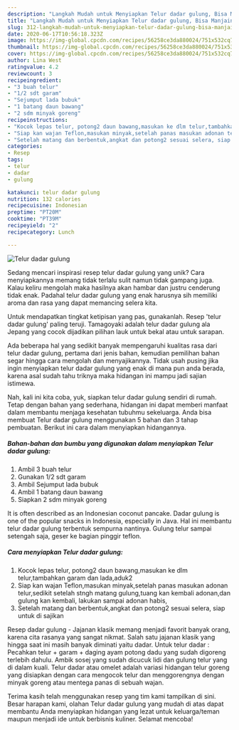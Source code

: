 ```yaml
---
description: "Langkah Mudah untuk Menyiapkan Telur dadar gulung, Bisa Manjain Lidah"
title: "Langkah Mudah untuk Menyiapkan Telur dadar gulung, Bisa Manjain Lidah"
slug: 312-langkah-mudah-untuk-menyiapkan-telur-dadar-gulung-bisa-manjain-lidah
date: 2020-06-17T10:56:18.323Z
image: https://img-global.cpcdn.com/recipes/56258ce3da880024/751x532cq70/telur-dadar-gulung-foto-resep-utama.jpg
thumbnail: https://img-global.cpcdn.com/recipes/56258ce3da880024/751x532cq70/telur-dadar-gulung-foto-resep-utama.jpg
cover: https://img-global.cpcdn.com/recipes/56258ce3da880024/751x532cq70/telur-dadar-gulung-foto-resep-utama.jpg
author: Lina West
ratingvalue: 4.2
reviewcount: 3
recipeingredient:
- "3 buah telur"
- "1/2 sdt garam"
- "Sejumput lada bubuk"
- "1 batang daun bawang"
- "2 sdm minyak goreng"
recipeinstructions:
- "Kocok lepas telur, potong2 daun bawang,masukan ke dlm telur,tambahkan garam dan lada,aduk2"
- "Siap kan wajan Teflon,masukan minyak,setelah panas masukan adonan telur,sedikit setelah stngh matang gulung,tuang kan kembali adonan,dan gulung kan kembali, lakukan sampai adonan habis,"
- "Setelah matang dan berbentuk,angkat dan potong2 sesuai selera, siap untuk di sajikan"
categories:
- Resep
tags:
- telur
- dadar
- gulung

katakunci: telur dadar gulung 
nutrition: 132 calories
recipecuisine: Indonesian
preptime: "PT20M"
cooktime: "PT39M"
recipeyield: "2"
recipecategory: Lunch

---
```



![Telur dadar gulung](https://img-global.cpcdn.com/recipes/56258ce3da880024/751x532cq70/telur-dadar-gulung-foto-resep-utama.jpg)

Sedang mencari inspirasi resep telur dadar gulung yang unik? Cara menyiapkannya memang tidak terlalu sulit namun tidak gampang juga. Kalau keliru mengolah maka hasilnya akan hambar dan justru cenderung tidak enak. Padahal telur dadar gulung yang enak harusnya sih memiliki aroma dan rasa yang dapat memancing selera kita.

Untuk mendapatkan tingkat ketipisan yang pas, gunakanlah. Resep &#39;telur dadar gulung&#39; paling teruji. Tamagoyaki adalah telur dadar gulung ala Jepang yang cocok dijadikan pilihan lauk untuk bekal atau untuk sarapan.

Ada beberapa hal yang sedikit banyak mempengaruhi kualitas rasa dari telur dadar gulung, pertama dari jenis bahan, kemudian pemilihan bahan segar hingga cara mengolah dan menyajikannya. Tidak usah pusing jika ingin menyiapkan telur dadar gulung yang enak di mana pun anda berada, karena asal sudah tahu triknya maka hidangan ini mampu jadi sajian istimewa.


Nah, kali ini kita coba, yuk, siapkan telur dadar gulung sendiri di rumah. Tetap dengan bahan yang sederhana, hidangan ini dapat memberi manfaat dalam membantu menjaga kesehatan tubuhmu sekeluarga. Anda bisa membuat Telur dadar gulung menggunakan 5 bahan dan 3 tahap pembuatan. Berikut ini cara dalam menyiapkan hidangannya.

<!--inarticleads1-->

##### Bahan-bahan dan bumbu yang digunakan dalam menyiapkan Telur dadar gulung:

1. Ambil 3 buah telur
1. Gunakan 1/2 sdt garam
1. Ambil Sejumput lada bubuk
1. Ambil 1 batang daun bawang
1. Siapkan 2 sdm minyak goreng


It is often described as an Indonesian coconut pancake. Dadar gulung is one of the popular snacks in Indonesia, especially in Java. Hal ini membantu telur dadar gulung terbentuk sempurna nantinya. Gulung telur sampai setengah saja, geser ke bagian pinggir teflon. 

<!--inarticleads2-->

##### Cara menyiapkan Telur dadar gulung:

1. Kocok lepas telur, potong2 daun bawang,masukan ke dlm telur,tambahkan garam dan lada,aduk2
1. Siap kan wajan Teflon,masukan minyak,setelah panas masukan adonan telur,sedikit setelah stngh matang gulung,tuang kan kembali adonan,dan gulung kan kembali, lakukan sampai adonan habis,
1. Setelah matang dan berbentuk,angkat dan potong2 sesuai selera, siap untuk di sajikan


Resep dadar gulung - Jajanan klasik memang menjadi favorit banyak orang, karena cita rasanya yang sangat nikmat. Salah satu jajanan klasik yang hingga saat ini masih banyak diminati yaitu dadar. Untuk telur dadar : Pecahkan telur + garam + daging ayam potong dadu yang sudah digoreng terlebih dahulu. Ambik sosej yang sudah dicucuk lidi dan gulung telur yang di dalam kuali. Telur dadar atau omelet adalah variasi hidangan telur goreng yang disiapkan dengan cara mengocok telur dan menggorengnya dengan minyak goreng atau mentega panas di sebuah wajan. 

Terima kasih telah menggunakan resep yang tim kami tampilkan di sini. Besar harapan kami, olahan Telur dadar gulung yang mudah di atas dapat membantu Anda menyiapkan hidangan yang lezat untuk keluarga/teman maupun menjadi ide untuk berbisnis kuliner. Selamat mencoba!
